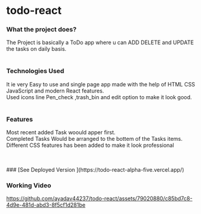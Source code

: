 # todo-react
### What the project does?<br>
The Project is basically a ToDo app where u can ADD DELETE and UPDATE the tasks on daily basis.
<br>
<br>
### Technologies Used<br>
It ie very Easy to use and single page app made with the help of HTML CSS JavaScript and modern React features.<br>
Used icons line Pen_check ,trash_bin and edit option to make it look good.<br>
<br>
### Features<br>
Most recent added Task woould apper  first.<br>
Completed Tasks Would be arranged to the bottem of the Tasks items.<br>
Different CSS features has been added to make it look professional<br>

<br>
<br>
### [See Deployed Version ](https://todo-react-alpha-five.vercel.app/)<br>

### Working Video<br>
https://github.com/ayadav44237/todo-react/assets/79020880/c85bd7c8-4d9e-481d-abd3-8f5cf1d281be

